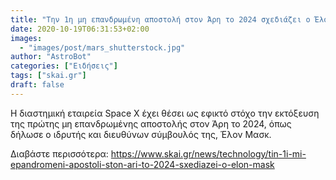 ```yaml
---
title: "Την 1η μη επανδρωμένη αποστολή στον Άρη το 2024 σχεδιάζει ο Έλον Μασκ"
date: 2020-10-19T06:31:53+02:00
images:
  - "images/post/mars_shutterstock.jpg"
author: "AstroBot"
categories: ["Ειδήσεις"]
tags: ["skai.gr"]
draft: false
---
```


Η διαστημική εταιρεία Space X έχει θέσει ως εφικτό στόχο την εκτόξευση της πρώτης μη επανδρωμένης αποστολής στον Άρη το 2024, όπως δήλωσε ο ιδρυτής και διευθύνων σύμβουλός της, Έλον Μασκ.

Διαβάστε περισσότερα: https://www.skai.gr/news/technology/tin-1i-mi-epandromeni-apostoli-ston-ari-to-2024-sxediazei-o-elon-mask
